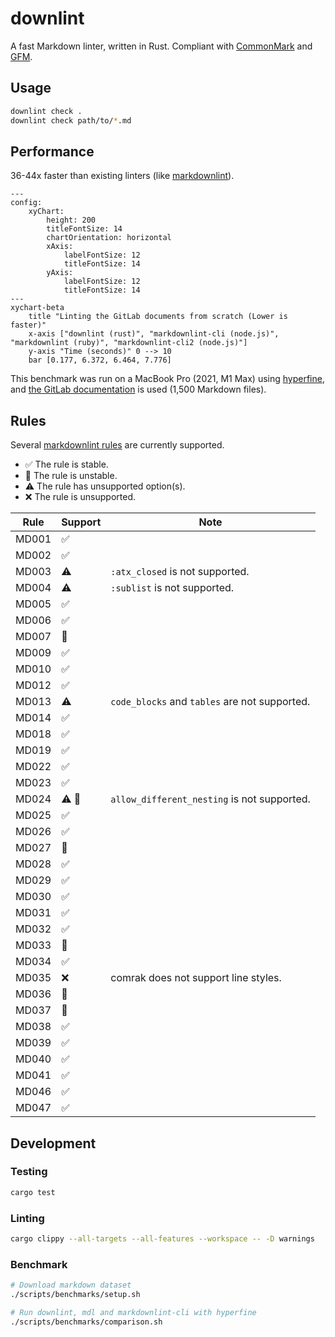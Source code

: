 # downlint

A fast Markdown linter, written in Rust.
Compliant with [CommonMark](https://commonmark.org) and [GFM](https://github.github.com/gfm/).

## Usage

```bash
downlint check .
downlint check path/to/*.md
```

## Performance

36-44x faster than existing linters
(like [markdownlint](https://github.com/markdownlint/markdownlint)).

```mermaid
---
config:
    xyChart:
        height: 200
        titleFontSize: 14
        chartOrientation: horizontal
        xAxis:
            labelFontSize: 12
            titleFontSize: 14
        yAxis:
            labelFontSize: 12
            titleFontSize: 14
---
xychart-beta
    title "Linting the GitLab documents from scratch (Lower is faster)"
    x-axis ["downlint (rust)", "markdownlint-cli (node.js)", "markdownlint (ruby)", "markdownlint-cli2 (node.js)"]
    y-axis "Time (seconds)" 0 --> 10
    bar [0.177, 6.372, 6.464, 7.776]
```

This benchmark was run on a MacBook Pro (2021, M1 Max)
using [hyperfine](https://github.com/sharkdp/hyperfine),
and [the GitLab documentation](https://gitlab.com/gitlab-org/gitlab/-/tree/7d6a4025a0346f1f50d2825c85742e5a27b39a8b/doc)
is used (1,500 Markdown files).

## Rules

Several [markdownlint rules](https://github.com/markdownlint/markdownlint/blob/main/docs/RULES.md)
are currently supported.

* :white_check_mark: The rule is stable.
* :hammer: The rule is unstable.
* :warning: The rule has unsupported option(s).
* :x: The rule is unsupported.

| Rule  | Support            | Note                                          |
|-------|--------------------|-----------------------------------------------|
| MD001 | :white_check_mark: |                                               |
| MD002 | :white_check_mark: |                                               |
| MD003 | :warning:          | `:atx_closed` is not supported.               |
| MD004 | :warning:          | `:sublist` is not supported.                  |
| MD005 | :white_check_mark: |                                               |
| MD006 | :white_check_mark: |                                               |
| MD007 | :hammer:           |                                               |
| MD009 | :white_check_mark: |                                               |
| MD010 | :white_check_mark: |                                               |
| MD012 | :white_check_mark: |                                               |
| MD013 | :warning:          | `code_blocks` and `tables` are not supported. |
| MD014 | :white_check_mark: |                                               |
| MD018 | :white_check_mark: |                                               |
| MD019 | :white_check_mark: |                                               |
| MD022 | :white_check_mark: |                                               |
| MD023 | :white_check_mark: |                                               |
| MD024 | :warning: :hammer: | `allow_different_nesting` is not supported.   |
| MD025 | :white_check_mark: |                                               |
| MD026 | :white_check_mark: |                                               |
| MD027 | :hammer:           |                                               |
| MD028 | :white_check_mark: |                                               |
| MD029 | :white_check_mark: |                                               |
| MD030 | :white_check_mark: |                                               |
| MD031 | :white_check_mark: |                                               |
| MD032 | :white_check_mark: |                                               |
| MD033 | :hammer:           |                                               |
| MD034 | :white_check_mark: |                                               |
| MD035 | :x:                | comrak does not support line styles.          |
| MD036 | :hammer:           |                                               |
| MD037 | :hammer:           |                                               |
| MD038 | :white_check_mark: |                                               |
| MD039 | :white_check_mark: |                                               |
| MD040 | :white_check_mark: |                                               |
| MD041 | :white_check_mark: |                                               |
| MD046 | :white_check_mark: |                                               |
| MD047 | :white_check_mark: |                                               |

## Development

### Testing

```bash
cargo test
```

### Linting

```bash
cargo clippy --all-targets --all-features --workspace -- -D warnings
```

### Benchmark

```bash
# Download markdown dataset
./scripts/benchmarks/setup.sh

# Run downlint, mdl and markdownlint-cli with hyperfine
./scripts/benchmarks/comparison.sh
```
